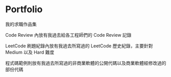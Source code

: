 # Portfolio
我的求職作品集

Code Review 內放有我過去給各工程師們的 Code Review 記錄

LeetCode 刷題紀錄內放有我過去所寫過的 LeetCode 歷史紀錄，主要針對 Medium 以及 Hard 難度

程式碼範例則放有我過去所寫過的非商業軟體的公開代碼以及商業軟體經修改過的部份代碼